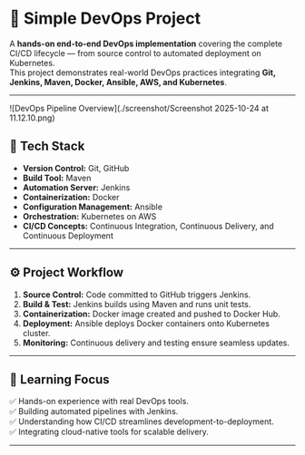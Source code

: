 # 🚀 Simple DevOps Project  

A **hands-on end-to-end DevOps implementation** covering the complete CI/CD lifecycle — from source control to automated deployment on Kubernetes.  
This project demonstrates real-world DevOps practices integrating **Git, Jenkins, Maven, Docker, Ansible, AWS, and Kubernetes**.

---

![DevOps Pipeline Overview](./screenshot/Screenshot 2025-10-24 at 11.12.10.png)

## 🧩 Tech Stack
- **Version Control:** Git, GitHub  
- **Build Tool:** Maven  
- **Automation Server:** Jenkins  
- **Containerization:** Docker  
- **Configuration Management:** Ansible  
- **Orchestration:** Kubernetes on AWS  
- **CI/CD Concepts:** Continuous Integration, Continuous Delivery, and Continuous Deployment  

---

## ⚙️ Project Workflow
1. **Source Control:** Code committed to GitHub triggers Jenkins.  
2. **Build & Test:** Jenkins builds using Maven and runs unit tests.  
3. **Containerization:** Docker image created and pushed to Docker Hub.  
4. **Deployment:** Ansible deploys Docker containers onto Kubernetes cluster.  
5. **Monitoring:** Continuous delivery and testing ensure seamless updates.  

---

## 🧠 Learning Focus
✅ Hands-on experience with real DevOps tools.  
✅ Building automated pipelines with Jenkins.  
✅ Understanding how CI/CD streamlines development-to-deployment.  
✅ Integrating cloud-native tools for scalable delivery.  

---

